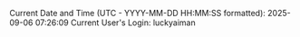 Current Date and Time (UTC - YYYY-MM-DD HH:MM:SS formatted): 2025-09-06 07:26:09
Current User's Login: luckyaiman
